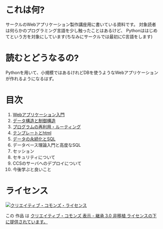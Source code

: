 # これは何?

サークルのWebアプリケーション製作講座用に書いている資料です。
対象読者は何らかのプログラミング言語を少し触ったことはあるけど、
Pythonははじめてという方を対象にしています(ちなみにサークルでは最初にC言語をします)

# 読むとどうなるの?

Pythonを用いて、小規模ではあるけれどDBを使うようなWebアプリケーションが作れるようになるはず。

# 目次
1. [Webアプリケーション入門](1.md)
2. [データ構造と制御構造](2.md)
3. [プログラムの再利用・ルーティング](3.md)
4. [テンプレートとhtml](4.md)
5. [データの永続化とSQL](5.md)
6. データベース理論入門と高度なSQL
7. セッション
8. セキュリティについて
9. CCSのサーバへのデプロイについて
10. 今後学ぶと良いこと


# ライセンス

<a rel="license" href="http://creativecommons.org/licenses/by-sa/3.0/deed.ja"><img alt="クリエイティブ・コモンズ・ライセンス" style="border-width:0" src="http://i.creativecommons.org/l/by-sa/3.0/88x31.png" /></a>

この 作品 は <a rel="license" href="http://creativecommons.org/licenses/by-sa/3.0/deed.ja">クリエイティブ・コモンズ 表示 - 継承 3.0 非移植 ライセンスの下に提供されています。</a>
